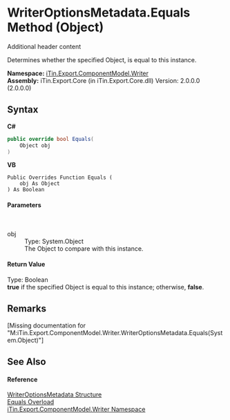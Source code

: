 # WriterOptionsMetadata.Equals Method (Object)
Additional header content 

Determines whether the specified Object, is equal to this instance.

**Namespace:**&nbsp;<a href="N_iTin_Export_ComponentModel_Writer">iTin.Export.ComponentModel.Writer</a><br />**Assembly:**&nbsp;iTin.Export.Core (in iTin.Export.Core.dll) Version: 2.0.0.0 (2.0.0.0)

## Syntax

**C#**<br />
``` C#
public override bool Equals(
	Object obj
)
```

**VB**<br />
``` VB
Public Overrides Function Equals ( 
	obj As Object
) As Boolean
```


#### Parameters
&nbsp;<dl><dt>obj</dt><dd>Type: System.Object<br />The Object to compare with this instance.</dd></dl>

#### Return Value
Type: Boolean<br /><strong>true</strong> if the specified Object is equal to this instance; otherwise, <strong>false</strong>.

## Remarks
\[Missing <remarks> documentation for "M:iTin.Export.ComponentModel.Writer.WriterOptionsMetadata.Equals(System.Object)"\]

## See Also


#### Reference
<a href="T_iTin_Export_ComponentModel_Writer_WriterOptionsMetadata">WriterOptionsMetadata Structure</a><br /><a href="Overload_iTin_Export_ComponentModel_Writer_WriterOptionsMetadata_Equals">Equals Overload</a><br /><a href="N_iTin_Export_ComponentModel_Writer">iTin.Export.ComponentModel.Writer Namespace</a><br />